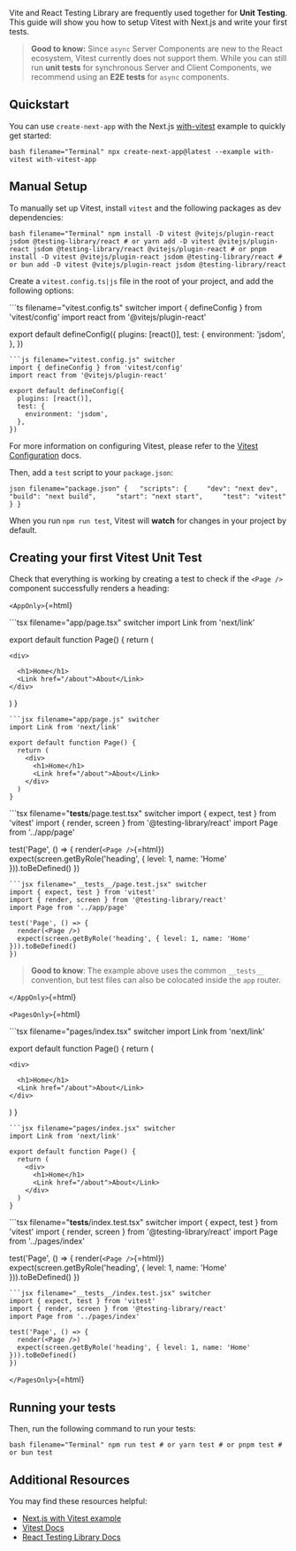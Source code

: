 Vite and React Testing Library are frequently used together for **Unit
Testing**. This guide will show you how to setup Vitest with Next.js and
write your first tests.

> **Good to know:** Since `async` Server Components are new to the React
> ecosystem, Vitest currently does not support them. While you can still
> run **unit tests** for synchronous Server and Client Components, we
> recommend using an **E2E tests** for `async` components.

## Quickstart

You can use `create-next-app` with the Next.js
[with-vitest](https://github.com/vercel/next.js/tree/canary/examples/with-vitest)
example to quickly get started:

`bash filename="Terminal" npx create-next-app@latest --example with-vitest with-vitest-app`

## Manual Setup

To manually set up Vitest, install `vitest` and the following packages
as dev dependencies:

`bash filename="Terminal" npm install -D vitest @vitejs/plugin-react jsdom @testing-library/react # or yarn add -D vitest @vitejs/plugin-react jsdom @testing-library/react @vitejs/plugin-react # or pnpm install -D vitest @vitejs/plugin-react jsdom @testing-library/react # or bun add -D vitest @vitejs/plugin-react jsdom @testing-library/react`

Create a `vitest.config.ts|js` file in the root of your project, and add
the following options:

\`\`\`ts filename="vitest.config.ts" switcher import { defineConfig }
from 'vitest/config' import react from '@vitejs/plugin-react'

export default defineConfig({ plugins: \[react()\], test: { environment:
'jsdom', }, })


    ```js filename="vitest.config.js" switcher
    import { defineConfig } from 'vitest/config'
    import react from '@vitejs/plugin-react'

    export default defineConfig({
      plugins: [react()],
      test: {
        environment: 'jsdom',
      },
    })

For more information on configuring Vitest, please refer to the [Vitest
Configuration](https://vitest.dev/config/#configuration) docs.

Then, add a `test` script to your `package.json`:

`json filename="package.json" {   "scripts": {     "dev": "next dev",     "build": "next build",     "start": "next start",     "test": "vitest"   } }`

When you run `npm run test`, Vitest will **watch** for changes in your
project by default.

## Creating your first Vitest Unit Test

Check that everything is working by creating a test to check if the
`<Page />` component successfully renders a heading:

`<AppOnly>`{=html}

\`\`\`tsx filename="app/page.tsx" switcher import Link from 'next/link'

export default function Page() { return (
```{=html}
<div>
```
      <h1>Home</h1>
      <Link href="/about">About</Link>
    </div>

) }


    ```jsx filename="app/page.js" switcher
    import Link from 'next/link'

    export default function Page() {
      return (
        <div>
          <h1>Home</h1>
          <Link href="/about">About</Link>
        </div>
      )
    }

\`\`\`tsx filename="**tests**/page.test.tsx" switcher import { expect,
test } from 'vitest' import { render, screen } from
'@testing-library/react' import Page from '../app/page'

test('Page', () =\> { render(`<Page />`{=html})
expect(screen.getByRole('heading', { level: 1, name: 'Home'
})).toBeDefined() })


    ```jsx filename="__tests__/page.test.jsx" switcher
    import { expect, test } from 'vitest'
    import { render, screen } from '@testing-library/react'
    import Page from '../app/page'

    test('Page', () => {
      render(<Page />)
      expect(screen.getByRole('heading', { level: 1, name: 'Home' })).toBeDefined()
    })

> **Good to know**: The example above uses the common `__tests__`
> convention, but test files can also be colocated inside the `app`
> router.

`</AppOnly>`{=html}

`<PagesOnly>`{=html}

\`\`\`tsx filename="pages/index.tsx" switcher import Link from
'next/link'

export default function Page() { return (
```{=html}
<div>
```
      <h1>Home</h1>
      <Link href="/about">About</Link>
    </div>

) }


    ```jsx filename="pages/index.jsx" switcher
    import Link from 'next/link'

    export default function Page() {
      return (
        <div>
          <h1>Home</h1>
          <Link href="/about">About</Link>
        </div>
      )
    }

\`\`\`tsx filename="**tests**/index.test.tsx" switcher import { expect,
test } from 'vitest' import { render, screen } from
'@testing-library/react' import Page from '../pages/index'

test('Page', () =\> { render(`<Page />`{=html})
expect(screen.getByRole('heading', { level: 1, name: 'Home'
})).toBeDefined() })


    ```jsx filename="__tests__/index.test.jsx" switcher
    import { expect, test } from 'vitest'
    import { render, screen } from '@testing-library/react'
    import Page from '../pages/index'

    test('Page', () => {
      render(<Page />)
      expect(screen.getByRole('heading', { level: 1, name: 'Home' })).toBeDefined()
    })

`</PagesOnly>`{=html}

## Running your tests

Then, run the following command to run your tests:

`bash filename="Terminal" npm run test # or yarn test # or pnpm test # or bun test`

## Additional Resources

You may find these resources helpful:

-   [Next.js with Vitest
    example](https://github.com/vercel/next.js/tree/canary/examples/with-vitest)
-   [Vitest Docs](https://vitest.dev/guide/)
-   [React Testing Library
    Docs](https://testing-library.com/docs/react-testing-library/intro/)
